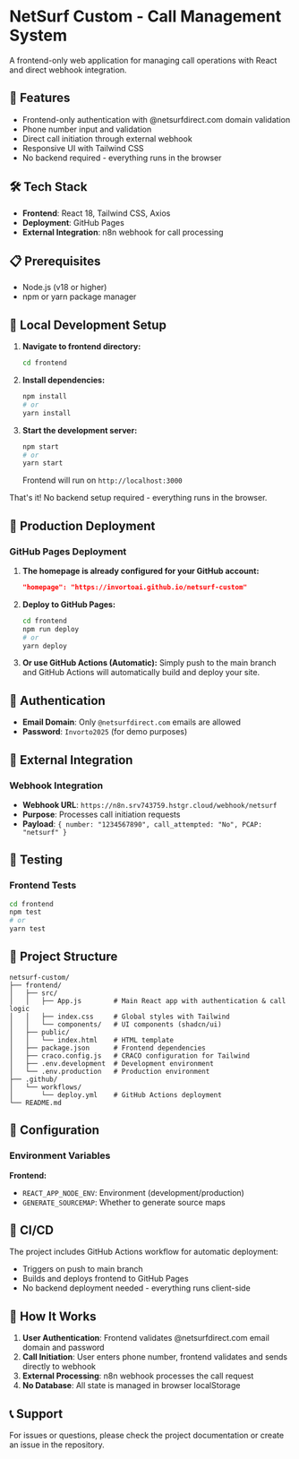 # NetSurf Custom - Call Management System

A frontend-only web application for managing call operations with React and direct webhook integration.

## 🚀 Features

- Frontend-only authentication with @netsurfdirect.com domain validation
- Phone number input and validation
- Direct call initiation through external webhook
- Responsive UI with Tailwind CSS
- No backend required - everything runs in the browser

## 🛠️ Tech Stack

- **Frontend**: React 18, Tailwind CSS, Axios
- **Deployment**: GitHub Pages
- **External Integration**: n8n webhook for call processing

## 📋 Prerequisites

- Node.js (v18 or higher)
- npm or yarn package manager

## 🔧 Local Development Setup

1. **Navigate to frontend directory:**
   ```bash
   cd frontend
   ```

2. **Install dependencies:**
   ```bash
   npm install
   # or
   yarn install
   ```

3. **Start the development server:**
   ```bash
   npm start
   # or
   yarn start
   ```
   Frontend will run on `http://localhost:3000`

That's it! No backend setup required - everything runs in the browser.

## 🚀 Production Deployment

### GitHub Pages Deployment

1. **The homepage is already configured for your GitHub account:**
   ```json
   "homepage": "https://invortoai.github.io/netsurf-custom"
   ```

2. **Deploy to GitHub Pages:**
   ```bash
   cd frontend
   npm run deploy
   # or
   yarn deploy
   ```

3. **Or use GitHub Actions (Automatic):**
   Simply push to the main branch and GitHub Actions will automatically build and deploy your site.

## 🔐 Authentication

- **Email Domain**: Only `@netsurfdirect.com` emails are allowed
- **Password**: `Invorto2025` (for demo purposes)

## 🔌 External Integration

### Webhook Integration
- **Webhook URL**: `https://n8n.srv743759.hstgr.cloud/webhook/netsurf`
- **Purpose**: Processes call initiation requests
- **Payload**: `{ number: "1234567890", call_attempted: "No", PCAP: "netsurf" }`

## 🧪 Testing

### Frontend Tests
```bash
cd frontend
npm test
# or
yarn test
```

## 📁 Project Structure

```
netsurf-custom/
├── frontend/
│   ├── src/
│   │   ├── App.js        # Main React app with authentication & call logic
│   │   ├── index.css     # Global styles with Tailwind
│   │   └── components/   # UI components (shadcn/ui)
│   ├── public/
│   │   └── index.html    # HTML template
│   ├── package.json      # Frontend dependencies
│   ├── craco.config.js   # CRACO configuration for Tailwind
│   ├── .env.development  # Development environment
│   └── .env.production   # Production environment
├── .github/
│   └── workflows/
│       └── deploy.yml    # GitHub Actions deployment
└── README.md
```

## 🔧 Configuration

### Environment Variables

**Frontend:**
- `REACT_APP_NODE_ENV`: Environment (development/production)
- `GENERATE_SOURCEMAP`: Whether to generate source maps

## 🚀 CI/CD

The project includes GitHub Actions workflow for automatic deployment:
- Triggers on push to main branch
- Builds and deploys frontend to GitHub Pages
- No backend deployment needed - everything runs client-side

## 🎯 How It Works

1. **User Authentication**: Frontend validates @netsurfdirect.com email domain and password
2. **Call Initiation**: User enters phone number, frontend validates and sends directly to webhook
3. **External Processing**: n8n webhook processes the call request
4. **No Database**: All state is managed in browser localStorage

## 📞 Support

For issues or questions, please check the project documentation or create an issue in the repository.
